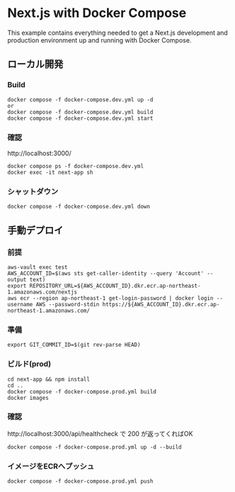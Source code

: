 # Next.js with Docker Compose

This example contains everything needed to get a Next.js development and production environment up and running with Docker Compose.

## ローカル開発
### Build
```
docker compose -f docker-compose.dev.yml up -d
or
docker compose -f docker-compose.dev.yml build
docker compose -f docker-compose.dev.yml start
```

### 確認
http://localhost:3000/
```
docker compose ps -f docker-compose.dev.yml
docker exec -it next-app sh
```

### シャットダウン
```
docker compose -f docker-compose.dev.yml down
```

## 手動デプロイ
### 前提
```
aws-vault exec test
AWS_ACCOUNT_ID=$(aws sts get-caller-identity --query 'Account' --output text)
export REPOSITORY_URL=${AWS_ACCOUNT_ID}.dkr.ecr.ap-northeast-1.amazonaws.com/nextjs
aws ecr --region ap-northeast-1 get-login-password | docker login --username AWS --password-stdin https://${AWS_ACCOUNT_ID}.dkr.ecr.ap-northeast-1.amazonaws.com/
```

### 準備
```
export GIT_COMMIT_ID=$(git rev-parse HEAD)
```

### ビルド(prod)
```
cd next-app && npm install
cd ..
docker compose -f docker-compose.prod.yml build
docker images
```

### 確認
http://localhost:3000/api/healthcheck で 200 が返ってくればOK
```
docker compose -f docker-compose.prod.yml up -d --build
```

### イメージをECRへプッシュ
```
docker compose -f docker-compose.prod.yml push
```
